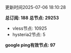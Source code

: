 更新时间2025-07-06 18:10:28

**总订阅: 188**
**总节点: 29253**
- vless节点: 10925
- hysteria2节点: 5

**google ping有效节点: 97**
